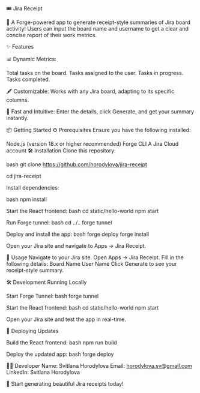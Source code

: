 🎟️ Jira Receipt

📄 A Forge-powered app to generate receipt-style summaries of Jira board activity!
Users can input the board name and username to get a clear and concise report of their work metrics.

✨ Features

📊 Dynamic Metrics:

Total tasks on the board.
Tasks assigned to the user.
Tasks in progress.
Tasks completed.

🖋️ Customizable:
Works with any Jira board, adapting to its specific columns.

🚀 Fast and Intuitive:
Enter the details, click Generate, and get your summary instantly.

📦 Getting Started
⚙️ Prerequisites
Ensure you have the following installed:

Node.js (version 18.x or higher recommended)
Forge CLI
A Jira Cloud account
🛠️ Installation
Clone this repository:

bash
git clone https://github.com/horodylova/jira-receipt

cd jira-receipt

Install dependencies:

bash
npm install

Start the React frontend:
bash
cd static/hello-world
npm start

Run Forge tunnel:
bash
cd ../..
forge tunnel

Deploy and install the app:
bash
forge deploy
forge install

Open your Jira site and navigate to Apps → Jira Receipt.

🚀 Usage
Navigate to your Jira site.
Open Apps → Jira Receipt.
Fill in the following details:
Board Name
User Name
Click Generate to see your receipt-style summary.

🛠️ Development
Running Locally

Start Forge Tunnel:
bash
forge tunnel

Start the React frontend:
bash
cd static/hello-world
npm start

Open your Jira site and test the app in real-time.

🔄 Deploying Updates

Build the React frontend:
bash
npm run build

Deploy the updated app:
bash
forge deploy

👩‍💻 Developer
Name: Svitlana Horodylova
Email: horodylova.sv@gmail.com
LinkedIn: Svitlana Horodylova

🎉 Start generating beautiful Jira receipts today!


